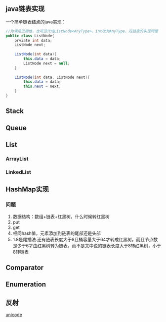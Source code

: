 ## java链表实现

一个简单链表结点的java实现：

```java
//为满足泛用性，也可设计成ListNode<AnyType>，int改为AnyType，双链表的实现同理
public class ListNode{
	prviate int data;
	ListNode next;
	
	ListNode(int data){
		this.data = data;
		ListNode next = null;
	}
	
	ListNode(int data, ListNode next){
		this.data = data;
		this.next = next;
	}
}
```







## Stack

## Queue

## List

### ArrayList

### LinkedList

## HashMap实现

### 问题

1. 数据结构：数组+链表+红黑树，什么时候转红黑树
2. put
3. get
4. 相同hash值，元素添加到链表的尾部还是头部
5. 1.8是尾插法.还有链表长度大于8且桶容量大于64才转成红黑树，而且节点数是少于6才由红黑树转为链表，而不是文中说的链表长度大于8转红黑树，小于8转链表

## Comparator



## Enumeration





## 反射

[unicode](https://unicode-table.com/en/#basic-latin)

